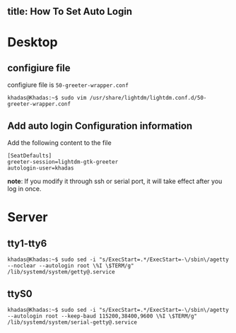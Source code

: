 title: How To Set Auto Login
---

# Desktop 

## configiure file

configiure file is `50-greeter-wrapper.conf`

```shell
khadas@Khadas:~$ sudo vim /usr/share/lightdm/lightdm.conf.d/50-greeter-wrapper.conf
```


## Add auto login Configuration information

Add the following content to the file

```shell
[SeatDefaults]
greeter-session=lightdm-gtk-greeter
autologin-user=khadas
```


**note**: If you modify it through ssh or serial port, it will take effect after you log in once.

# Server

## tty1-tty6

```shell
khadas@Khadas:~$ sudo sed -i "s/ExecStart=.*/ExecStart=-\/sbin\/agetty --noclear --autologin root \%I \$TERM/g" /lib/systemd/system/getty@.service
```

## ttyS0

```shell
khadas@Khadas:~$ sudo sed -i "s/ExecStart=.*/ExecStart=-\/sbin\/agetty --autologin root --keep-baud 115200,38400,9600 \%I \$TERM/g" /lib/systemd/system/serial-getty@.service
```
